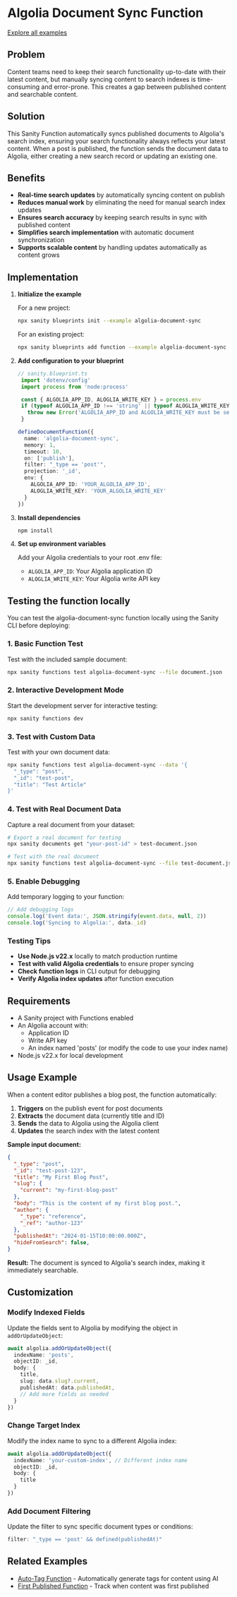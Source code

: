 # Algolia Document Sync Function

[Explore all examples](https://github.com/sanity-io/sanity/tree/main/examples)

## Problem

Content teams need to keep their search functionality up-to-date with their latest content, but manually syncing content to search indexes is time-consuming and error-prone. This creates a gap between published content and searchable content.

## Solution

This Sanity Function automatically syncs published documents to Algolia's search index, ensuring your search functionality always reflects your latest content. When a post is published, the function sends the document data to Algolia, either creating a new search record or updating an existing one.

## Benefits

- **Real-time search updates** by automatically syncing content on publish
- **Reduces manual work** by eliminating the need for manual search index updates
- **Ensures search accuracy** by keeping search results in sync with published content
- **Simplifies search implementation** with automatic document synchronization
- **Supports scalable content** by handling updates automatically as content grows

## Implementation

1. **Initialize the example**

   For a new project:

   ```bash
   npx sanity blueprints init --example algolia-document-sync
   ```

   For an existing project:

   ```bash
   npx sanity blueprints add function --example algolia-document-sync
   ```

2. **Add configuration to your blueprint**

   ```ts
   // sanity.blueprint.ts
    import 'dotenv/config'
    import process from 'node:process'

    const { ALGOLIA_APP_ID, ALOGLIA_WRITE_KEY } = process.env
    if (typeof ALGOLIA_APP_ID !== 'string' || typeof ALOGLIA_WRITE_KEY !== 'string') {
      throw new Error('ALGOLIA_APP_ID and ALGOLIA_WRITE_KEY must be set')
    }

   defineDocumentFunction({
     name: 'algolia-document-sync',
     memory: 1,
     timeout: 10,
     on: ['publish'],
     filter: "_type == 'post'",
     projection: '_id',
     env: {
       ALGOLIA_APP_ID: 'YOUR_ALGOLIA_APP_ID',
       ALOGLIA_WRITE_KEY: 'YOUR_ALGOLIA_WRITE_KEY'
     }
   })
   ```

3. **Install dependencies**

   ```bash
   npm install
   ```

4. **Set up environment variables**

   Add your Algolia credentials to your root .env file:
   - `ALGOLIA_APP_ID`: Your Algolia application ID
   - `ALOGLIA_WRITE_KEY`: Your Algolia write API key

## Testing the function locally

You can test the algolia-document-sync function locally using the Sanity CLI before deploying:

### 1. Basic Function Test

Test with the included sample document:

```bash
npx sanity functions test algolia-document-sync --file document.json
```

### 2. Interactive Development Mode

Start the development server for interactive testing:

```bash
npx sanity functions dev
```

### 3. Test with Custom Data

Test with your own document data:

```bash
npx sanity functions test algolia-document-sync --data '{
  "_type": "post",
  "_id": "test-post",
  "title": "Test Article"
}'
```

### 4. Test with Real Document Data

Capture a real document from your dataset:

```bash
# Export a real document for testing
npx sanity documents get "your-post-id" > test-document.json

# Test with the real document
npx sanity functions test algolia-document-sync --file test-document.json
```

### 5. Enable Debugging

Add temporary logging to your function:

```typescript
// Add debugging logs
console.log('Event data:', JSON.stringify(event.data, null, 2))
console.log('Syncing to Algolia:', data._id)
```

### Testing Tips

- **Use Node.js v22.x** locally to match production runtime
- **Test with valid Algolia credentials** to ensure proper syncing
- **Check function logs** in CLI output for debugging
- **Verify Algolia index updates** after function execution

## Requirements

- A Sanity project with Functions enabled
- An Algolia account with:
  - Application ID
  - Write API key
  - An index named 'posts' (or modify the code to use your index name)
- Node.js v22.x for local development

## Usage Example

When a content editor publishes a blog post, the function automatically:

1. **Triggers** on the publish event for post documents
2. **Extracts** the document data (currently title and ID)
3. **Sends** the data to Algolia using the Algolia client
4. **Updates** the search index with the latest content

**Sample input document:**

```json
{
  "_type": "post",
  "_id": "test-post-123",
  "title": "My First Blog Post",
  "slug": {
    "current": "my-first-blog-post"
  },
  "body": "This is the content of my first blog post.",
  "author": {
    "_type": "reference",
    "_ref": "author-123"
  },
  "publishedAt": "2024-01-15T10:00:00.000Z",
  "hideFromSearch": false,
}
```

**Result:** The document is synced to Algolia's search index, making it immediately searchable.

## Customization

### Modify Indexed Fields

Update the fields sent to Algolia by modifying the object in `addOrUpdateObject`:

```typescript
await algolia.addOrUpdateObject({
  indexName: 'posts',
  objectID: _id,
  body: {
    title,
    slug: data.slug?.current,
    publishedAt: data.publishedAt,
    // Add more fields as needed
  }
})
```

### Change Target Index

Modify the index name to sync to a different Algolia index:

```typescript
await algolia.addOrUpdateObject({
  indexName: 'your-custom-index', // Different index name
  objectID: _id,
  body: {
    title
  }
})
```

### Add Document Filtering

Update the filter to sync specific document types or conditions:

```typescript
filter: "_type == 'post' && defined(publishedAt)"
```

## Related Examples

- [Auto-Tag Function](../auto-tag/README.md) - Automatically generate tags for content using AI
- [First Published Function](../first-published/README.md) - Track when content was first published
